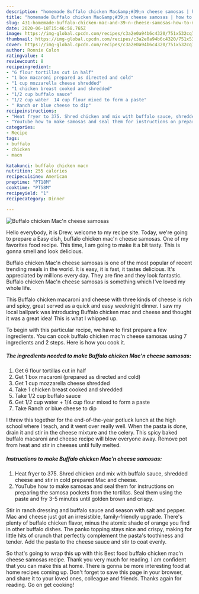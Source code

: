 ```yaml
---
description: "homemade Buffalo chicken Mac&amp;#39;n cheese samosas | how to make healthy Buffalo chicken Mac&amp;#39;n cheese samosas"
title: "homemade Buffalo chicken Mac&amp;#39;n cheese samosas | how to make healthy Buffalo chicken Mac&amp;#39;n cheese samosas"
slug: 431-homemade-buffalo-chicken-mac-and-39-n-cheese-samosas-how-to-make-healthy-buffalo-chicken-mac-and-39-n-cheese-samosas
date: 2020-06-18T15:46:58.765Z
image: https://img-global.cpcdn.com/recipes/c3a2e0a94b6c4320/751x532cq70/buffalo-chicken-macn-cheese-samosas-recipe-main-photo.jpg
thumbnail: https://img-global.cpcdn.com/recipes/c3a2e0a94b6c4320/751x532cq70/buffalo-chicken-macn-cheese-samosas-recipe-main-photo.jpg
cover: https://img-global.cpcdn.com/recipes/c3a2e0a94b6c4320/751x532cq70/buffalo-chicken-macn-cheese-samosas-recipe-main-photo.jpg
author: Ronnie Colon
ratingvalue: 4
reviewcount: 8
recipeingredient:
- "6 flour tortillas cut in half"
- "1 box macaroni prepared as directed and cold"
- "1 cup mozzarella cheese shredded"
- "1 chicken breast cooked and shredded"
- "1/2 cup buffalo sauce"
- "1/2 cup water  14 cup flour mixed to form a paste"
- " Ranch or blue cheese to dip"
recipeinstructions:
- "Heat fryer to 375. Shred chicken and mix with buffalo sauce, shredded cheese and stir in cold prepared Mac and cheese."
- "YouTube how to make samosas and seal them for instructions on preparing the samosa pockets from the tortillas. Seal them using the paste and fry 3-5 minutes until golden brown and crispy."
categories:
- Recipe
tags:
- buffalo
- chicken
- macn

katakunci: buffalo chicken macn 
nutrition: 255 calories
recipecuisine: American
preptime: "PT18M"
cooktime: "PT58M"
recipeyield: "1"
recipecategory: Dinner

---
```



![Buffalo chicken Mac&#39;n cheese samosas](https://img-global.cpcdn.com/recipes/c3a2e0a94b6c4320/751x532cq70/buffalo-chicken-macn-cheese-samosas-recipe-main-photo.jpg)

Hello everybody, it is Drew, welcome to my recipe site. Today, we're going to prepare a Easy dish, buffalo chicken mac&#39;n cheese samosas. One of my favorites food recipe. This time, I am going to make it a bit tasty. This is gonna smell and look delicious.

Buffalo chicken Mac&#39;n cheese samosas is one of the most popular of recent trending meals in the world. It is easy, it is fast, it tastes delicious. It's appreciated by millions every day. They are fine and they look fantastic. Buffalo chicken Mac&#39;n cheese samosas is something which I've loved my whole life.

This Buffalo chicken macaroni and cheese with three kinds of cheese is rich and spicy, great served as a quick and easy weeknight dinner. I saw my local ballpark was introducing Buffalo chicken mac and cheese and thought it was a great idea! This is what I whipped up.


To begin with this particular recipe, we have to first prepare a few ingredients. You can cook buffalo chicken mac&#39;n cheese samosas using 7 ingredients and 2 steps. Here is how you cook it.

<!--inarticleads1-->

##### The ingredients needed to make Buffalo chicken Mac&#39;n cheese samosas:

1. Get 6 flour tortillas cut in half
1. Get 1 box macaroni (prepared as directed and cold)
1. Get 1 cup mozzarella cheese shredded
1. Take 1 chicken breast cooked and shredded
1. Take 1/2 cup buffalo sauce
1. Get 1/2 cup water + 1/4 cup flour mixed to form a paste
1. Take  Ranch or blue cheese to dip


I threw this together for the end-of-the-year potluck lunch at the high school where I teach, and it went over really well. When the pasta is done, drain it and stir in the cheese mixture and the celery. This spicy baked buffalo macaroni and cheese recipe will blow everyone away. Remove pot from heat and stir in cheeses until fully melted. 

<!--inarticleads2-->

##### Instructions to make Buffalo chicken Mac&#39;n cheese samosas:

1. Heat fryer to 375. Shred chicken and mix with buffalo sauce, shredded cheese and stir in cold prepared Mac and cheese.
1. YouTube how to make samosas and seal them for instructions on preparing the samosa pockets from the tortillas. Seal them using the paste and fry 3-5 minutes until golden brown and crispy.


Stir in ranch dressing and buffalo sauce and season with salt and pepper. Mac and cheese just got an irresistible, family-friendly upgrade. There&#39;s plenty of buffalo chicken flavor, minus the atomic shade of orange you find in other buffalo dishes. The panko topping stays nice and crispy, making for little hits of crunch that perfectly complement the pasta&#39;s toothiness and tender. Add the pasta to the cheese sauce and stir to coat evenly. 

So that's going to wrap this up with this Best food buffalo chicken mac&#39;n cheese samosas recipe. Thank you very much for reading. I am confident that you can make this at home. There is gonna be more interesting food at home recipes coming up. Don't forget to save this page in your browser, and share it to your loved ones, colleague and friends. Thanks again for reading. Go on get cooking!
